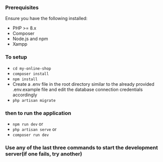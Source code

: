 ### Prerequisites
Ensure you have the following installed:
- PHP >= 8.x
- Composer
- Node.js and npm
- Xampp

### To setup
- ```cd my-online-shop```
- ```composer install```
- ```npm install```
- Create a .env file in the root directory similar to the already provided .env.example file and edit the database connection credentials accordingly
- ```php artisan migrate```  <!-- for database migration -->

### then to run the application
- ```npm run dev``` or <!-- to start the development server --> 
- ```php artisan serve``` or<!-- to start the development server --> 
- ```composer run dev``` <!-- to start the development server --> 

### Use any of the last three commands to start the development server(if one fails, try another) 
